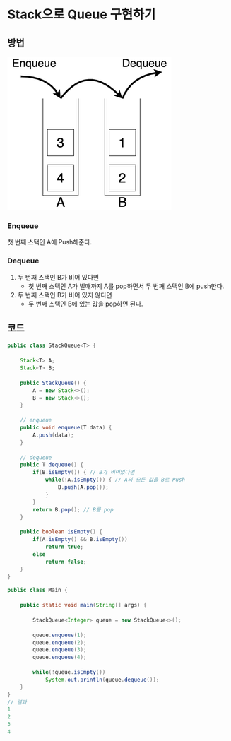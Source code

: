 # Stack으로 Queue 구현하기



## 방법

![image-20201120003208786](image/image-20201120003208786.png)

### Enqueue

첫 번째 스택인 A에 Push해준다.



### Dequeue

1. 두 번째 스택인 B가 비어 있다면
   * 첫 번째 스택인 A가 빌때까지 A를 pop하면서 두 번째 스택인 B에 push한다.
2. 두 번째 스택인 B가 비어 있지 않다면
   * 두 번째 스택인 B에 있는 값을 pop하면 된다.



## 코드

```java
public class StackQueue<T> {

    Stack<T> A;
    Stack<T> B;

    public StackQueue() {
        A = new Stack<>();
        B = new Stack<>();
    }

  	// enqueue
    public void enqueue(T data) {
        A.push(data);
    }

  	// dequeue
    public T dequeue() {
        if(B.isEmpty()) { // B가 비어있다면
            while(!A.isEmpty()) { // A의 모든 값을 B로 Push
                B.push(A.pop());
            }
        }
        return B.pop(); // B를 pop
    }

    public boolean isEmpty() {
        if(A.isEmpty() && B.isEmpty())
            return true;
        else
            return false;
    }
}
```

```java
public class Main {

    public static void main(String[] args) {

        StackQueue<Integer> queue = new StackQueue<>();

        queue.enqueue(1);
        queue.enqueue(2);
        queue.enqueue(3);
        queue.enqueue(4);

        while(!queue.isEmpty())
            System.out.println(queue.dequeue());
    }
}
// 결과
1
2
3
4
```

